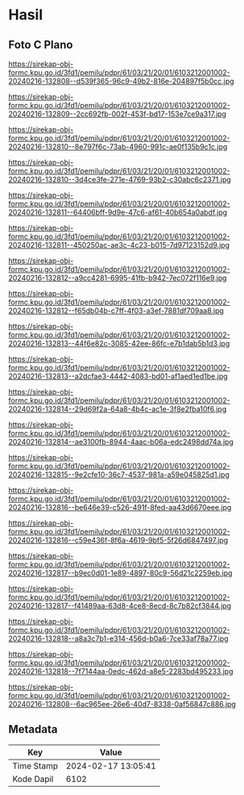 # Hasil

## Foto C Plano

https://sirekap-obj-formc.kpu.go.id/3fd1/pemilu/pdpr/61/03/21/20/01/6103212001002-20240216-132808--d539f365-96c9-49b2-816e-204897f5b0cc.jpg

https://sirekap-obj-formc.kpu.go.id/3fd1/pemilu/pdpr/61/03/21/20/01/6103212001002-20240216-132809--2cc692fb-002f-453f-bd17-153e7ce9a317.jpg

https://sirekap-obj-formc.kpu.go.id/3fd1/pemilu/pdpr/61/03/21/20/01/6103212001002-20240216-132810--8e797f6c-73ab-4960-991c-ae0f135b9c1c.jpg

https://sirekap-obj-formc.kpu.go.id/3fd1/pemilu/pdpr/61/03/21/20/01/6103212001002-20240216-132810--3d4ce3fe-271e-4769-93b2-c30abc6c2371.jpg

https://sirekap-obj-formc.kpu.go.id/3fd1/pemilu/pdpr/61/03/21/20/01/6103212001002-20240216-132811--64406bff-9d9e-47c6-af61-40b654a0abdf.jpg

https://sirekap-obj-formc.kpu.go.id/3fd1/pemilu/pdpr/61/03/21/20/01/6103212001002-20240216-132811--450250ac-ae3c-4c23-b015-7d97123152d9.jpg

https://sirekap-obj-formc.kpu.go.id/3fd1/pemilu/pdpr/61/03/21/20/01/6103212001002-20240216-132812--a9cc4281-6995-41fb-b942-7ec072f116e9.jpg

https://sirekap-obj-formc.kpu.go.id/3fd1/pemilu/pdpr/61/03/21/20/01/6103212001002-20240216-132812--f65db04b-c7ff-4f03-a3ef-7881df709aa8.jpg

https://sirekap-obj-formc.kpu.go.id/3fd1/pemilu/pdpr/61/03/21/20/01/6103212001002-20240216-132813--44f6e82c-3085-42ee-86fc-e7b1dab5b1d3.jpg

https://sirekap-obj-formc.kpu.go.id/3fd1/pemilu/pdpr/61/03/21/20/01/6103212001002-20240216-132813--a2dcfae3-4442-4083-bd01-af1aed1ed1be.jpg

https://sirekap-obj-formc.kpu.go.id/3fd1/pemilu/pdpr/61/03/21/20/01/6103212001002-20240216-132814--29d69f2a-64a8-4b4c-ac1e-3f8e2fba10f6.jpg

https://sirekap-obj-formc.kpu.go.id/3fd1/pemilu/pdpr/61/03/21/20/01/6103212001002-20240216-132814--ae3100fb-8944-4aac-b06a-edc2498dd74a.jpg

https://sirekap-obj-formc.kpu.go.id/3fd1/pemilu/pdpr/61/03/21/20/01/6103212001002-20240216-132815--9e2cfe10-36c7-4537-981a-a59e045825d1.jpg

https://sirekap-obj-formc.kpu.go.id/3fd1/pemilu/pdpr/61/03/21/20/01/6103212001002-20240216-132816--be646e39-c526-491f-8fed-aa43d6670eee.jpg

https://sirekap-obj-formc.kpu.go.id/3fd1/pemilu/pdpr/61/03/21/20/01/6103212001002-20240216-132816--c59e436f-8f6a-4619-9bf5-5f26d6847497.jpg

https://sirekap-obj-formc.kpu.go.id/3fd1/pemilu/pdpr/61/03/21/20/01/6103212001002-20240216-132817--b9ec0d01-1e89-4897-80c9-56d21c2259eb.jpg

https://sirekap-obj-formc.kpu.go.id/3fd1/pemilu/pdpr/61/03/21/20/01/6103212001002-20240216-132817--f41489aa-63d8-4ce8-8ecd-8c7b82cf3844.jpg

https://sirekap-obj-formc.kpu.go.id/3fd1/pemilu/pdpr/61/03/21/20/01/6103212001002-20240216-132818--a8a3c7b1-e314-456d-b0a6-7ce33af78a77.jpg

https://sirekap-obj-formc.kpu.go.id/3fd1/pemilu/pdpr/61/03/21/20/01/6103212001002-20240216-132818--7f7144aa-0edc-462d-a8e5-2283bd495233.jpg

https://sirekap-obj-formc.kpu.go.id/3fd1/pemilu/pdpr/61/03/21/20/01/6103212001002-20240216-132808--6ac965ee-26e6-40d7-8338-0af56847c886.jpg


## Metadata

| Key        | Value               |
| ---------- | ------------------- |
| Time Stamp | 2024-02-17 13:05:41 |
| Kode Dapil | 6102                |



